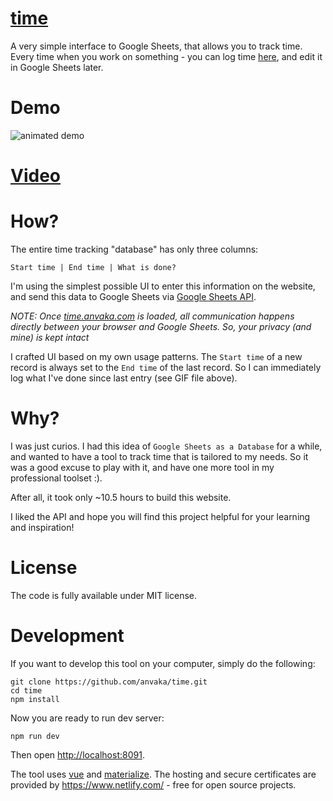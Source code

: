# [time](https://time.anvaka.com/)

A very simple interface to Google Sheets, that allows you to track time.
Every time when you work on something - you can log time [here](https://time.anvaka.com/),
and edit it in Google Sheets later.

# Demo

![animated demo](https://raw.githubusercontent.com/anvaka/time/master/docs/demo_time.gif)

# [Video](https://www.youtube.com/watch?v=5e8K0LMdTmw)

# How?

The entire time tracking "database" has only three columns:

`Start time | End time | What is done?`

I'm using the simplest possible UI to enter this information on the website,
and send this data to Google Sheets via [Google Sheets API](https://developers.google.com/sheets/).

*NOTE: Once [time.anvaka.com](https://time.anvaka.com/#!/) is loaded, all communication
happens directly between your browser and Google Sheets. So, your privacy (and mine)
is kept intact*

I crafted UI based on my own usage patterns. The `Start time` of a new record is
always set to the `End time` of the last record. So I can immediately log what I've done
since last entry (see GIF file above).

# Why?

I was just curios. I had this idea of `Google Sheets as a Database` for a while,
and wanted to have a tool to track time that is tailored to my needs. So it was
a good excuse to play with it, and have one more tool in my professional toolset :).

After all, it took only ~10.5 hours to build this website.

I liked the API and hope you will find this project helpful for your learning and inspiration!

# License

The code is fully available under MIT license.

# Development

If you want to develop this tool on your computer, simply do the following:

```
git clone https://github.com/anvaka/time.git
cd time
npm install
```

Now you are ready to run dev server:

```
npm run dev
```

Then open [http://localhost:8091](http://localhost:8091).

The tool uses [vue](http://v1.vuejs.org/guide/) and [materialize](http://materializecss.com/).
The hosting and secure certificates are provided by https://www.netlify.com/ - free
for open source projects.
